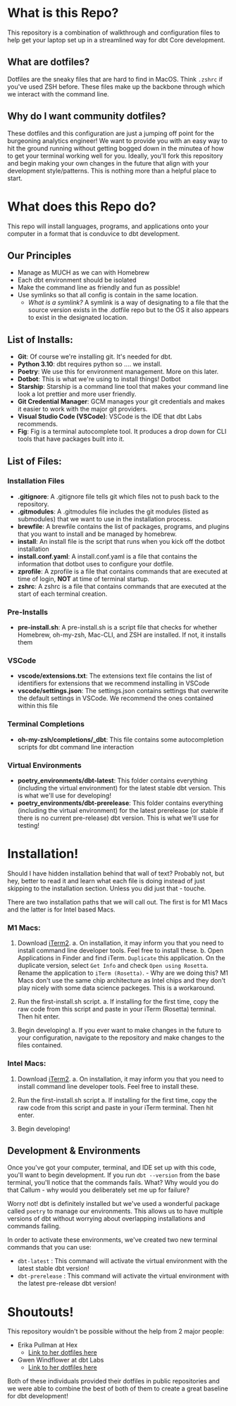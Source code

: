 # What is this Repo?
This repository is a combination of walkthrough and configuration files to help 
get your laptop set up in a streamlined way for dbt Core development.  

## What are dotfiles?
Dotfiles are the sneaky files that are hard to find in MacOS. Think `.zshrc` if
you've used ZSH before. These files make up the backbone through which we interact
with the command line.

## Why do I want community dotfiles?
These dotfiles and this configuration are just a jumping off point for the burgeoning
analytics engineer! We want to provide you with an easy way to hit the ground running
without getting bogged down in the minutea of how to get your terminal working 
well for you. Ideally, you'll fork this repository and begin making your own 
changes in the future that align with your development style/patterns. This is nothing
more than a helpful place to start.

# What does this Repo do?
This repo will install languages, programs, and applications onto your computer 
in a format that is conduvice to dbt development. 

## Our Principles
- Manage as MUCH as we can with Homebrew
- Each dbt environment should be isolated 
- Make the command line as friendly and fun as possible!
- Use symlinks so that all config is contain in the same location.
    - *What is a symlink?* A symlink is a way of designating to a file that
     the source version exists in the .dotfile repo but to the OS it also 
     appears to exist in the designated location.

## List of Installs:
- **Git**: Of course we're installing git. It's needed for dbt. 
- **Python 3.10**: dbt requires python so .... we install.
- **Poetry**: We use this for environment management. More on this later.
- **Dotbot**: This is what we're using to install things! Dotbot 
- **Starship**: Starship is a command line tool that makes your command line look
    a lot prettier and more user friendly.
- **Git Credential Manager**: GCM manages your git credentials and makes it easier
    to work with the major git providers.
- **Visual Studio Code (VSCode)**: VSCode is the IDE that dbt Labs recommends.
- **Fig**: Fig is a terminal autocomplete tool. It produces a drop down for CLI 
    tools that have packages built into it.

## List of Files:
### Installation Files
- **.gitignore**: A .gitignore file tells git which files not to push back to the repository.
- **.gitmodules**: A .gitmodules file includes the git modules (listed as submodules) that we want to use in the installation process.
- **brewfile**: A brewfile contains the list of packages, programs, and plugins that you want to install and be managed by homebrew.
- **install**: An install file is the script that runs when you kick off the dotbot installation
- **install.conf.yaml**: A install.conf.yaml is a file that contains the information that dotbot uses to configure your dotfile. 
- **zprofile**: A zprofile is a file that contains commands that are executed at time of login, **NOT** at time of terminal startup. 
- **zshrc**: A zshrc is a file that contains commands that are executed at the start of each terminal creation.
### Pre-Installs
- **pre-install.sh**: A pre-install.sh is a script file that checks for whether Homebrew, oh-my-zsh, Mac-CLI, and ZSH are installed. If not, it installs them
### VSCode
- **vscode/extensions.txt**: The extensions text file contains the list of identifiers for extensions that we recommend installing in VSCode
- **vscode/settings.json**: The settings.json contains settings that overwrite the default settings in VSCode. We recommend the ones contained within this file
### Terminal Completions
- **oh-my-zsh/completions/_dbt**: This file contains some autocompletion scripts for dbt command line interaction
### Virtual Environments
- **poetry_environments/dbt-latest**: This folder contains everything (including the virtual environment) for the latest stable dbt version. This is what we'll use for developing!
- **poetry_environments/dbt-prerelease**: This folder contains everything (including the virtual environment) for the latest prerelease (or stable if there is no current pre-release) dbt version. This is what we'll use for testing!


# Installation!
Should I have hidden installation behind that wall of text? Probably not, but hey, 
better to read it and learn what each file is doing instead of just skipping to the
installation section. Unless you did just that - touche. 

There are two installation paths that we will call out. The first is for M1 Macs
and the latter is for Intel based Macs. 

### M1 Macs:
1. Download [iTerm2](https://iterm2.com/). 
    a. On installation, it may inform you that you need to install command line 
    developer tools. Feel free to install these.
    b. Open Applications in Finder and find iTerm. `Duplicate` this application. On
    the duplicate version, select `Get Info` and check `Open using Rosetta`. Rename
    the application to `iTerm (Rosetta)`. 
        - Why are we doing this? M1 Macs don't use the same chip architecture as 
        Intel chips and they don't play nicely with some data science packeges. This
        is a workaround. 

2. Run the first-install.sh script. 
    a. If installing for the first time, copy the raw code from this script and paste
    in your iTerm (Rosetta) terminal. Then hit enter. 

3. Begin developing! 
    a. If you ever want to make changes in the future to your configuration, navigate
    to the repository and make changes to the files contained. 

### Intel Macs:
1. Download [iTerm2](https://iterm2.com/). 
    a. On installation, it may inform you that you need to install command line 
    developer tools. Feel free to install these.

2. Run the first-install.sh script
    a. If installing for the first time, copy the raw code from this script and paste
    in your iTerm terminal. Then hit enter. 

3. Begin developing! 

## Development & Environments
Once you've got your computer, terminal, and IDE set up with this code, you'll want to begin development. If you run `dbt --version` from the base terminal, you'll notice that the commands fails. What? Why would you do that Callum - why would you deliberately set me up for failure?

Worry not! dbt is definitely installed but we've used a wonderful package called `poetry` to manage our environments. This allows us to have multiple versions of dbt without worrying about overlapping installations and commands failing. 

In order to activate these environments, we've created two new terminal commands that you can use:
- `dbt-latest` : This command will activate the virtual environment with the latest stable dbt version! 
- `dbt-prerelease` : This command will activate the virtual environment with the latest pre-release dbt version!

# Shoutouts!
This repository wouldn't be possible without the help from 2 major people:
- Erika Pullman at Hex
    - [Link to her dotfiles here](https://github.com/erika-e/dotfiles)
- Gwen Windflower at dbt Labs
    - [Link to her dotfiles here](https://github.com/gwenwindflower/dotfiles)

Both of these individuals provided their dotfiles in public repositories and we 
were able to combine the best of both of them to create a great baseline for dbt 
development!